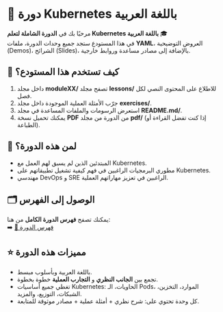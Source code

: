 # 🚀 دورة Kubernetes باللغة العربية

مرحبًا بك في **الدورة الشاملة لتعلم Kubernetes باللغة العربية** 🎓  
في هذا المستودع ستجد جميع وحدات الدورة، ملفات **YAML**، العروض التوضيحية (Demos)، الشرائح (Slides)، بالإضافة إلى مصادر مساعدة وروابط خارجية.



## 📖 كيف تستخدم هذا المستودع؟
1.  داخل مجلد **moduleXX/** تصفح مجلد **lessons/** للاطلاع على المحتوى النصي لكل فصل.  
2. جرّب الأمثلة العملية الموجودة داخل مجلد **exercises/**.  
3. استعرض الرسومات والملفات المساعدة في مجلد **README.md/**.  
4. يمكنك تحميل نسخة **PDF** من الدورة من مجلد **pdf/** (إذا كنت تفضل القراءة أو الطباعة).  



## 🎯 لمن هذه الدورة؟
- المبتدئين الذين لم يسبق لهم العمل مع Kubernetes.  
- مطوري البرمجيات الراغبين في فهم كيفية تشغيل تطبيقاتهم على Kubernetes.  
- مهندسي DevOps و SRE الراغبين في تعزيز مهاراتهم العملية.  



## 🗂️ الوصول إلى الفهرس
يمكنك تصفح **فهرس الدورة الكامل** من هنا:  
➡️ [📘 فهرس الدورة](#-فهرس-الدورة)



## ⭐ مميزات هذه الدورة
- باللغة العربية وبأسلوب مبسط.  
- تجمع بين **الجانب النظري** و **التجارب العملية** خطوة بخطوة.  
- تغطي جميع أساسيات Kubernetes: الحاويات، الـ Pods، الموارد، التخزين، الشبكات، التوزيع، والمزيد.  
- كل وحدة تحتوي على: شرح نظري + أمثلة عملية + مصادر موثوقة للمتابعة.  

